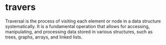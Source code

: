 # travers
Traversal is the process of visiting each element or node in a data structure systematically. It is a fundamental operation that allows for accessing, manipulating, and processing data stored in various structures, such as trees, graphs, arrays, and linked lists.
